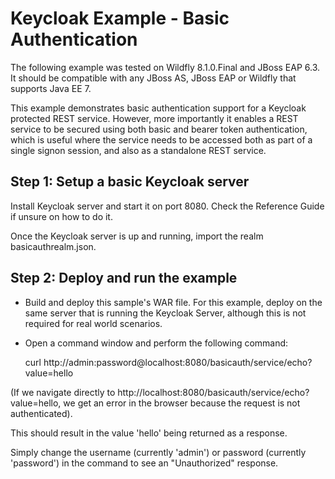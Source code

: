 Keycloak Example - Basic Authentication
=======================================

The following example was tested on Wildfly 8.1.0.Final and JBoss EAP 6.3. It should be compatible with any JBoss AS, JBoss EAP or Wildfly that supports Java EE 7.

This example demonstrates basic authentication support for a Keycloak protected REST service. However, more importantly it enables a REST service to be secured using both basic and bearer token authentication, which is useful where the service needs to be accessed both as part of a single signon session, and also as a standalone REST service.


Step 1: Setup a basic Keycloak server
--------------------------------------------------------------
Install Keycloak server and start it on port 8080. Check the Reference Guide if unsure on how to do it.

Once the Keycloak server is up and running, import the realm basicauthrealm.json.


Step 2: Deploy and run the example
--------------------------------------------------------------

- Build and deploy this sample's WAR file. For this example, deploy on the same server that is running the Keycloak Server, although this is not required for real world scenarios.

- Open a command window and perform the following command:

    curl http://admin:password@localhost:8080/basicauth/service/echo?value=hello

(If we navigate directly to http://localhost:8080/basicauth/service/echo?value=hello, we get an error in the browser because the request is not authenticated).

This should result in the value 'hello' being returned as a response.

Simply change the username (currently 'admin') or password (currently 'password') in the command to see an "Unauthorized" response.


